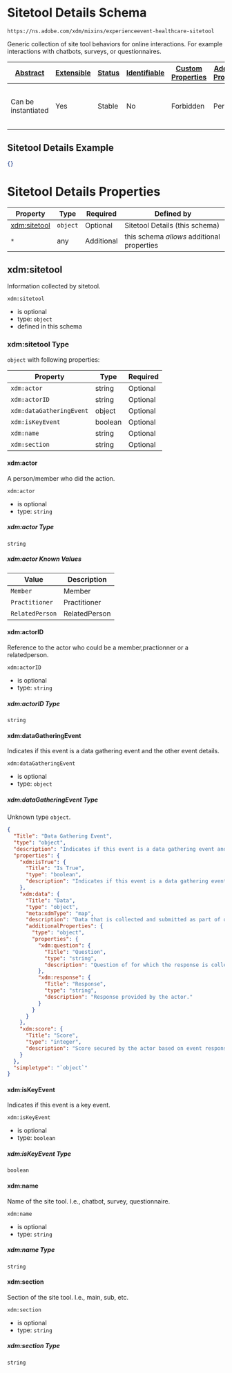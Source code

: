 
# Sitetool Details Schema

```
https://ns.adobe.com/xdm/mixins/experienceevent-healthcare-sitetool
```

Generic collection of site tool behaviors for online interactions. For example interactions with chatbots, surveys, or questionnaires.

| [Abstract](../../../../abstract.md) | [Extensible](../../../../extensions.md) | [Status](../../../../status.md) | [Identifiable](../../../../id.md) | [Custom Properties](../../../../extensions.md) | [Additional Properties](../../../../extensions.md) | Defined In |
|-------------------------------------|-----------------------------------------|---------------------------------|-----------------------------------|------------------------------------------------|----------------------------------------------------|------------|
| Can be instantiated | Yes | Stable | No | Forbidden | Permitted | [fieldgroups/experience-event/industry-verticals/experienceevent-healthcare-sitetool.schema.json](fieldgroups/experience-event/industry-verticals/experienceevent-healthcare-sitetool.schema.json) |

## Sitetool Details Example
```json
{}
```

# Sitetool Details Properties

| Property | Type | Required | Defined by |
|----------|------|----------|------------|
| [xdm:sitetool](#xdmsitetool) | `object` | Optional | Sitetool Details (this schema) |
| `*` | any | Additional | this schema *allows* additional properties |

## xdm:sitetool

Information collected by sitetool.

`xdm:sitetool`
* is optional
* type: `object`
* defined in this schema

### xdm:sitetool Type


`object` with following properties:


| Property | Type | Required |
|----------|------|----------|
| `xdm:actor`| string | Optional |
| `xdm:actorID`| string | Optional |
| `xdm:dataGatheringEvent`| object | Optional |
| `xdm:isKeyEvent`| boolean | Optional |
| `xdm:name`| string | Optional |
| `xdm:section`| string | Optional |



#### xdm:actor

A person/member who did the action.

`xdm:actor`
* is optional
* type: `string`

##### xdm:actor Type


`string`



##### xdm:actor Known Values
| Value | Description |
|-------|-------------|
| `Member` | Member |
| `Practitioner` | Practitioner |
| `RelatedPerson` | RelatedPerson |






#### xdm:actorID

Reference to the actor who could be a member,practionner or a relatedperson.

`xdm:actorID`
* is optional
* type: `string`

##### xdm:actorID Type


`string`








#### xdm:dataGatheringEvent

Indicates if this event is a data gathering event and the other event details.

`xdm:dataGatheringEvent`
* is optional
* type: `object`

##### xdm:dataGatheringEvent Type

Unknown type `object`.

```json
{
  "Title": "Data Gathering Event",
  "type": "object",
  "description": "Indicates if this event is a data gathering event and the other event details.",
  "properties": {
    "xdm:isTrue": {
      "Title": "Is True",
      "type": "boolean",
      "description": "Indicates if this event is a data gathering event like quiz,survey, poll."
    },
    "xdm:data": {
      "Title": "Data",
      "type": "object",
      "meta:xdmType": "map",
      "description": "Data that is collected and submitted as part of quiz,survey or poll submit event.",
      "additionalProperties": {
        "type": "object",
        "properties": {
          "xdm:question": {
            "Title": "Question",
            "type": "string",
            "description": "Question of for which the response is collected."
          },
          "xdm:response": {
            "Title": "Response",
            "type": "string",
            "description": "Response provided by the actor."
          }
        }
      }
    },
    "xdm:score": {
      "Title": "Score",
      "type": "integer",
      "description": "Score secured by the actor based on event responses."
    }
  },
  "simpletype": "`object`"
}
```







#### xdm:isKeyEvent

Indicates if this event is a key event.

`xdm:isKeyEvent`
* is optional
* type: `boolean`

##### xdm:isKeyEvent Type


`boolean`







#### xdm:name

Name of the site tool. I.e., chatbot, survey, questionnaire.

`xdm:name`
* is optional
* type: `string`

##### xdm:name Type


`string`








#### xdm:section

Section of the site tool. I.e., main, sub, etc.

`xdm:section`
* is optional
* type: `string`

##### xdm:section Type


`string`










